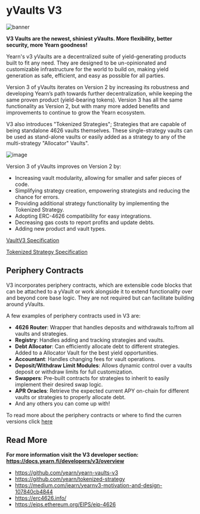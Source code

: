 # yVaults V3

![banner](/img/v3-banner1.png)

**V3 Vaults are the newest, shiniest yVaults. More flexibility, better security, more Yearn goodness!**

Yearn's v3 yVaults are a decentralized suite of yield-generating products built to fit any need. They are designed to be un-opinionated and customizable infrastructure for the world to build on, making yield generation as safe, efficient, and easy as possible for all parties.

Version 3 of yVaults iterates on Version 2 by increasing its robustness and developing Yearn’s path towards further decentralization, while keeping the same proven product (yield-bearing tokens). Version 3 has all the same functionality as Version 2, but with many more added benefits and improvements to continue to grow the Yearn ecosystem.

V3 also introduces "Tokenized Strategies"; Strategies that are capable of being standalone 4626 vaults themselves. These single-strategy vaults can be used as stand-alone vaults or easily added as a strategy to any of the multi-strategy "Allocator" Vaults".

![image](/img/charts/yvaults-v3-more-detail.png)

Version 3 of yVaults improves on Version 2 by:

- Increasing vault modularity, allowing for smaller and safer pieces of code.
- Simplifying strategy creation, empowering strategists and reducing the chance for errors.
- Providing additional strategy functionality by implementing the Tokenized Strategy.
- Adopting ERC-4626 compatibility for easy integrations.
- Decreasing gas costs to report profits and update debts.
- Adding new product and vault types.

[VaultV3 Specification](https://github.com/yearn/yearn-vaults-v3/blob/master/TECH_SPEC.md)

[Tokenized Strategy Specification](https://github.com/yearn/tokenized-strategy/blob/master/SPECIFICATION.md)

## Periphery Contracts

V3 incorporates periphery contracts, which are extensible code blocks that can be attached to a yVault or work alongside it to extend functionality over and beyond core base logic. They are not required but can facilitate building around yVaults.

A few examples of periphery contracts used in V3 are:

- **4626 Router**: Wrapper that handles deposits and withdrawals to/from all vaults and strategies.
- **Registry**: Handles adding and tracking strategies and vaults.
- **Debt Allocator**: Can efficiently allocate debt to different strategies. Added to a Allocator Vault for the best yield opportunities.
- **Accountant**: Handles changing fees for vault operations.
- **Deposit/Withdraw Limit Modules**: Allows dynamic control over a vaults deposit or withdraw limits for full customization.
- **Swappers**: Pre-built contracts for strategies to inherit to easily implement their desired swap logic.
- **APR Oracles**: Retrieve the expected current APY on-chain for different vaults or strategies to properly allocate debt.
- And any others you can come up with!

To read more about the periphery contracts or where to find the curren versions click [here](../../../developers/v3/periphery)

## Read More

**For more information visit the V3 developer section: https://docs.yearn.fi/developers/v3/overview**

- https://github.com/yearn/yearn-vaults-v3
- https://github.com/yearn/tokenized-strategy
- https://medium.com/iearn/yearnv3-motivation-and-design-107840cb4844
- https://erc4626.info/
- https://eips.ethereum.org/EIPS/eip-4626
